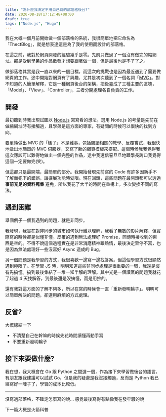 ```yaml
---
title: "為什麼我決定不用自己寫的部落格後台?"
date: 2020-08-18T17:12:48+08:00
draft: true
tags: ["Node.js", "Hugo"]
---
```


我在大概一個月前開始做一個部落格的系統，我很簡單地把它命名為「ThectBlog」，就是想表達這是為了我的使用而設計的部落格。

在這之前，我對於網頁開發的經驗幾乎是零。先前只做過了一個沒有做完的縮網址。那是受到學弟的作品啟發才想要跟著做一個，但是最後也是不了了之。

做部落格其實是我一直以來的一個目標，而這次的挑戰也是因為最近遇到了需要做網頁的工作。途中開始對網頁有了興趣，尤其是初次聽到了一個名詞「[MVC](https://zh.wikipedia.org/wiki/MVC)」。對不知道的人簡單解釋，它是一種網頁後台的架構，把後臺成了三種主要的區塊，「Model」、「View」、「Controller」，三者分開處理各自負責的工作。

## 開發

最初聽到時我出現試圖以 [Node.js](nodejs.org) 寫寫看的想法。選用 Node.js 的考量是先前在做縮網址時有接觸過，且學弟是這方面的專家，有疑問的時候可以很快的找到方向。

要單純做出 MVC 的「樣子」不是難事，包括閱讀相關的教學、反覆嘗試，我很快地做出地簡單的 MVC 伺服器，又寫了新的網頁模板來搭配。這個時候我我覺得我這次應該可以難得地做出一個完整的作品，途中我還信誓旦旦地跟學長誇口我覺得這個一定要做完(笑)。

但這都只是最開端，最簡單的部分。我開始發現先前寫的 Code 有許多因新手不了解而犯下的錯誤，讓擴展功能時受限。現在回頭，這些問題在最開頭都可以透過 **事前充足的資料蒐集** 避免，所以我花了大半的時間在重構上，多次變換不同的寫法。

## 遇到困難

舉個例子一個我遇到的問題，就是非同步。

我發現，我實在對非同步的城市如何執行難以理解，我看了無數的影片解釋，但實際寫的時候卻是似懂非懂。反覆的遇到無法處理好 Promise，回傳時接收到的東西是空的。不得不說這個過程實在是非常消磨精神跟熱情，最後決定暫停不寫，也是因為無法處理好一些沒寫好 Async 造成的 Bug。

另一個問題是我學習的方式，我很喜歡一邊寫一邊找答案。但這個學習方式很顯然遇到極限了。在學習 JS 時，明明知道這些非同步處理是很重要的一環，我還是沒有先搞懂。搞到最後集結了一堆一知半解的理解。其中光是一個讀黨的問題我就花了超過 4 天找解答，到最後還是沒搞懂，而是用抄的。

還有我對這方面的了解不夠多，所以在寫的時候會一直「重新發明輪子」。明明可以簡單解決的問題，卻選用麻煩的方式處理。

## 反省?
大概總結一下

- 不清楚自己在幹嘛的時候先花時間讀懂再動手寫
- 不要重新發明輪子

## 接下來要做什麼?
我在想，我大概會在 Go 跟 Python 之間選一個，作為接下來學習做後台的語言。有朋友跟我建議可以試試 Go，但是我的疑慮是我沒接觸過，反而是 Python 我已經寫好一陣子了，學習的成本比較低。

---

沒寫過部落格，不確定怎麼寫的說... 感覺最後寫得有點像我在發牢騷的說

下一篇大概是火箭科普